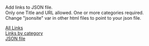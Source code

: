 <html>
<p>
  Add links to JSON file. <br>
  Only one Title and URL allowed.  One or more categories required. <br>
  Change "jsonsite" var in other html files to point to your json file.
</p>

<a href="links-all.html">All Links</a>
<br>
<a href="links-cat.html">Links by category</a>
<br>
<a href="links.json">JSON file</a>


<br><br>
<p id="links"></p>

<script>
/*Site that stores JSON file*/
var jsonsite="https://david-krause.github.io/favorite-links/links.json";
var jsnhttp = new XMLHttpRequest();
/*perform this function one page is loaded*/
jsnhttp.onreadystatechange = function() {
  if (this.status == 200 && this.readyState == 4) {
    var i, n, lnks=[], jsnObj = JSON.parse(this.responseText);
    for(i in jsnObj){
    	lnks.push("<a target='_blank' href=" + jsnObj[i].url + ">" + jsnObj[i].title + "</a><br>")
      }
    }
	lnks.sort();
     /*lnks variable is set to the HTML paragraph*/
	/*join method to remove commas*/
    document.getElementById("links").innerHTML = lnks.join("");
	};
/*call site to get JSON data*/
jsnhttp.open("GET", jsonsite,true);
jsnhttp.send();
</script>


</html>
